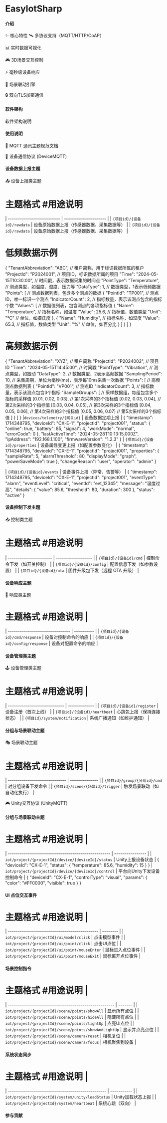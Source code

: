 # EasyIotSharp

#### 介绍
✨ 核心特性
🛰 多协议支持（MQTT/HTTP/CoAP）

📊 实时数据可视化

🎮 3D场景交互控制

⚡ 毫秒级设备响应

🔗 场景联动引擎

🔒 双向TLS加密通信

#### 软件架构
软件架构说明

#### 使用说明

📡 MQTT 通讯主题规范文档

📌 设备通信协议 (DeviceMQTT)

####  设备数据上报主题  ####
📤 设备上报类主题
# 主题格式                           #用途说明
| -------------------------- | --------------------- |
| `{项目id}/{设备id}/rawdata`    | 设备原始数据上报（传感器数据、采集数据等） |
| `{项目id}/{设备id}/rawdata`    | 设备原始数据上报（传感器数据、采集数据等） |
# 低频数据示例
{
  "TenantAbbreviation": "ABC", // 租户简称，用于标识数据所属的租户
  "ProjectId": "P2024001", // 项目ID，标识数据所属的项目
  "Time": "2024-05-15T10:30:00", // 时间戳，表示数据采集的时间点
  "PointType": "Temperature", // 测点类型，如温度、湿度、压力等
  "DataType": 1, // 数据类型，1表示低频数据
  "Points": [ // 测点数据列表，包含多个测点的数据
    {
      "PointId": "TP001", // 测点ID，唯一标识一个测点
      "IndicatorCount": 2, // 指标数量，表示该测点包含的指标个数
      "Values": [ // 数据值列表，包含测点的各项指标值
        {
          "Name": "Temperature", // 指标名称，如温度
          "Value": 25.6, // 指标值，数值类型
          "Unit": "°C" // 单位，如摄氏度
        },
        {
          "Name": "Humidity", // 指标名称，如湿度
          "Value": 65.3, // 指标值，数值类型
          "Unit": "%" // 单位，如百分比
        }
      ]
    }
  ]
}

# 高频数据示例
{
  "TenantAbbreviation": "XYZ", // 租户简称
  "ProjectId": "P2024002", // 项目ID
  "Time": "2024-05-15T14:45:00", // 时间戳
  "PointType": "Vibration", // 测点类型，如振动
  "DataType": 2, // 数据类型，2表示高频数据
  "SamplingPeriod": 10, // 采集周期，单位为毫秒(ms)，表示每10ms采集一次数据
  "Points": [ // 高频测点数据列表
    {
      "PointId": "VP001", // 测点ID
      "IndicatorCount": 3, // 指标数量，表示该测点包含3个指标
      "SampleGroups": [ // 采样数据组，每组包含多个指标的采样值
        [0.01, 0.02, 0.03], // 第1次采样的3个指标值
        [0.02, 0.03, 0.04], // 第2次采样的3个指标值
        [0.03, 0.04, 0.05], // 第3次采样的3个指标值
        [0.04, 0.05, 0.06], // 第4次采样的3个指标值
        [0.05, 0.06, 0.07]  // 第5次采样的3个指标值
      ]
    } 
  ]
}
|`devices/telemetry/{网关id}`     | 设备数据定期上报     |
{
  "timestamp": 1714348795,
  "deviceId": "CX-E-1",
  "projectId": "project001",
  "status": {
    "online": true,
    "battery": 85,
    "signal": 4,
    "workMode": "normal",
    "errorCode": 0
  },
  "lastActiveTime": "2024-05-28T10:13:15.000Z",
  "ipAddress": "192.168.1.100",
  "firmwareVersion": "1.2.3"
}
| `{项目id}/{设备id}/properties` | 设备属性变更上报（如配置参数变化）     |
{
  "timestamp": 1714348795,
  "deviceId": "CX-E-1",
  "projectId": "project001",
  "properties": {
    "sampleRate": 5,
    "alarmThreshold": 80,
    "displayMode": "graph",
    "powerSaveMode": true
  },
  "changeReason": "user",
  "operator": "admin"
}

| `{项目id}/{设备id}/events`     | 设备事件上报（异常、告警等）        |
{
  "timestamp": 1714348795,
  "deviceId": "CX-E-1",
  "projectId": "project001",
  "eventType": "alarm",
  "eventLevel": "critical",
  "eventId": "evt_12345",
  "message": "温度过高",
  "details": {
    "value": 85.6,
    "threshold": 80,
    "duration": 300
  },
  "status": "active"
}


####  设备控制下发主题  ####
📥 控制类主题
# 主题格式                           #用途说明
| ---------------------- | ------------------ |
| `{项目id}/{设备id}/cmd`    | 控制命令下发（如开关控制）      |
| `{项目id}/{设备id}/config` | 配置信息下发（如参数设置）      |
| `{项目id}/{设备id}/ota`    | 固件升级包下发（远程 OTA 升级） |

####  设备响应主题  ####
🔄 响应类主题
# 主题格式                           #用途说明     |
| ------------------------------- | ---------- |
| `{项目id}/{设备id}/cmd/response`    | 设备对控制命令的响应 |
| `{项目id}/{设备id}/config/response` | 设备对配置命令的响应 |

####  设备管理类主题  ####
🕹 设备管理类主题
# 主题格式                           #用途说明     |
| ---------------------------- | ------------- |
| `{项目id}/{设备id}/register`     | 设备注册（首次上线）    |
| `{项目id}/{设备id}/heartbeat`    | 心跳包上报（保持连接状态） |
| `{项目id}/system/notification` | 系统广播通知（如维护通知） |

####  分组与场景联动主题  ####
🎭 场景联动主题
# 主题格式                           #用途说明     |
| ----------------------------- | -------------- |
| `{项目id}/group/{分组id}/cmd`     | 对分组设备下发命令      |
| `{项目id}/scene/{场景id}/trigger` | 触发场景联动（如自动化执行） |

🎮 Unity交互协议 (UnityMQTT)
####  分组与场景联动主题  ####
# 主题格式                           #用途说明     |
| --------------------------------------------------- | ---------------- |
| `iot/project/{projectId}/device/{deviceId}/status`  | Unity上报设备状态      | 
{
  "deviceId": "CX-E-1",
  "status": {
    "temperature": 85.6,
    "humidity": 15
  }
}
| `iot/project/{projectId}/device/{deviceId}/control` | 平台向Unity下发设备控制命令 |
{
  "deviceId": "CX-E-1",
  "controlType": "visual",
  "params": {
    "color": "#FF0000",
    "visible": true
  }
}
####  UI 点位交互事件  ####
# 主题格式                           #用途说明     |
| --------------------------------------------- | -------- |
| `iot/project/{projectId}/ui/model/click`      | 点击模型事件   |
| `iot/project/{projectId}/ui/point/click`      | 点击UI点位   |
| `iot/project/{projectId}/ui/point/mouseEnter` | 鼠标进入点位事件 |
| `iot/project/{projectId}/ui/point/mouseExit`  | 鼠标离开点位事件 |


####  场景控制指令  ####
# 主题格式                           #用途说明     |
| ----------------------------------------------------- | ------- |
| `iot/project/{projectId}/scene/points/showAll`        | 显示所有点位  |
| `iot/project/{projectId}/scene/points/hideAll`        | 隐藏所有点位  |
| `iot/project/{projectId}/scene/points/lightUp`        | 点亮UI点位  |
| `iot/project/{projectId}/scene/points/showAndLightUp` | 显示并点亮点位 |
| `iot/project/{projectId}/scene/camera/reset`          | 相机复位    |
| `iot/project/{projectId}/scene/camera/focus`          | 相机聚焦到设备 |


####  系统状态同步  ####
# 主题格式                           #用途说明     |
| ------------------------------------------------- | ----------- |
| `iot/project/{projectId}/system/unity/loadStatus` | Unity加载状态上报 |
| `iot/project/{projectId}/system/heartbeat`        | 系统心跳（双向）    |



#### 参与贡献
 

 
